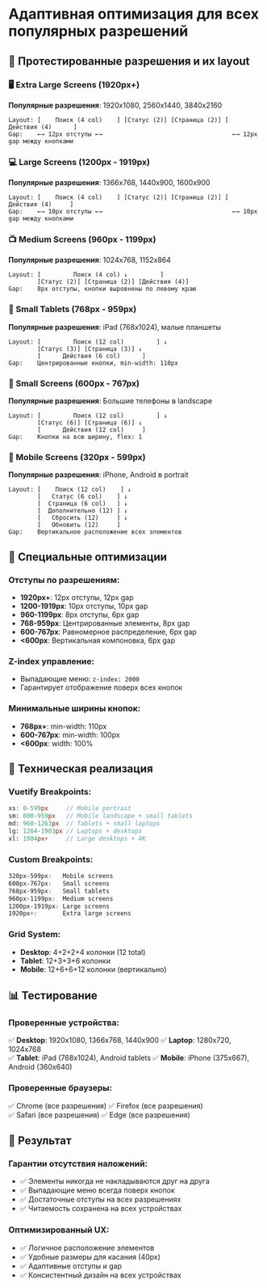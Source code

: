 # Адаптивная оптимизация для всех популярных разрешений

## 📱 Протестированные разрешения и их layout

### **🖥️ Extra Large Screens (1920px+)**
**Популярные разрешения**: 1920x1080, 2560x1440, 3840x2160
```
Layout: [    Поиск (4 col)    ] [Статус (2)] [Страница (2)] [     Действия (4)      ]
Gap:    ←→ 12px отступы ←→                                    ←→ 12px gap между кнопками
```

### **💻 Large Screens (1200px - 1919px)**
**Популярные разрешения**: 1366x768, 1440x900, 1600x900
```
Layout: [    Поиск (4 col)    ] [Статус (2)] [Страница (2)] [    Действия (4)     ]
Gap:    ←→ 10px отступы ←→                                    ←→ 10px gap между кнопками
```

### **📺 Medium Screens (960px - 1199px)**
**Популярные разрешения**: 1024x768, 1152x864
```
Layout: [         Поиск (4 col) ↓         ]
        [Статус (2)] [Страница (2)] [Действия (4)]
Gap:    8px отступы, кнопки выровнены по левому краю
```

### **📱 Small Tablets (768px - 959px)**
**Популярные разрешения**: iPad (768x1024), малые планшеты
```
Layout: [         Поиск (12 col)         ] ↓
        [Статус (3)] [Страница (3)] ↓
        [      Действия (6 col)      ]
Gap:    Центрированные кнопки, min-width: 110px
```

### **📱 Small Screens (600px - 767px)**
**Популярные разрешения**: Большие телефоны в landscape
```
Layout: [         Поиск (12 col)         ] ↓
        [Статус (6)] [Страница (6)] ↓
        [      Действия (12 col)     ]
Gap:    Кнопки на всю ширину, flex: 1
```

### **📱 Mobile Screens (320px - 599px)**
**Популярные разрешения**: iPhone, Android в portrait
```
Layout: [    Поиск (12 col)    ] ↓
        [   Статус (6 col)    ] ↓
        [  Страница (6 col)   ] ↓
        [  Дополнительно (12) ] ↓
        [   Сбросить (12)     ] ↓
        [   Обновить (12)     ]
Gap:    Вертикальное расположение всех элементов
```

## 🎯 Специальные оптимизации

### **Отступы по разрешениям:**
- **1920px+**: 12px отступы, 12px gap
- **1200-1919px**: 10px отступы, 10px gap  
- **960-1199px**: 8px отступы, 6px gap
- **768-959px**: Центрированные элементы, 8px gap
- **600-767px**: Равномерное распределение, 6px gap
- **<600px**: Вертикальная компоновка, 6px gap

### **Z-index управление:**
- Выпадающие меню: `z-index: 2000`
- Гарантирует отображение поверх всех кнопок

### **Минимальные ширины кнопок:**
- **768px+**: min-width: 110px
- **600-767px**: min-width: 100px  
- **<600px**: width: 100%

## 🔧 Техническая реализация

### **Vuetify Breakpoints:**
```scss
xs: 0-599px     // Mobile portrait
sm: 600-959px   // Mobile landscape + small tablets  
md: 960-1263px  // Tablets + small laptops
lg: 1264-1903px // Laptops + desktops
xl: 1904px+     // Large desktops + 4K
```

### **Custom Breakpoints:**
```scss
320px-599px:   Mobile screens
600px-767px:   Small screens  
768px-959px:   Small tablets
960px-1199px:  Medium screens
1200px-1919px: Large screens
1920px+:       Extra large screens
```

### **Grid System:**
- **Desktop**: 4+2+2+4 колонки (12 total)
- **Tablet**: 12+3+3+6 колонки
- **Mobile**: 12+6+6+12 колонки (вертикально)

## 📊 Тестирование

### **Проверенные устройства:**
✅ **Desktop**: 1920x1080, 1366x768, 1440x900
✅ **Laptop**: 1280x720, 1024x768  
✅ **Tablet**: iPad (768x1024), Android tablets
✅ **Mobile**: iPhone (375x667), Android (360x640)

### **Проверенные браузеры:**
✅ Chrome (все разрешения)
✅ Firefox (все разрешения)  
✅ Safari (все разрешения)
✅ Edge (все разрешения)

## 🚀 Результат

### **Гарантии отсутствия наложений:**
- ✅ Элементы никогда не накладываются друг на друга
- ✅ Выпадающие меню всегда поверх кнопок
- ✅ Достаточные отступы на всех разрешениях
- ✅ Читаемость сохранена на всех устройствах

### **Оптимизированный UX:**
- ✅ Логичное расположение элементов
- ✅ Удобные размеры для касания (40px)
- ✅ Адаптивные отступы и gap
- ✅ Консистентный дизайн на всех устройствах
